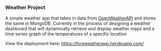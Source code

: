 ### Weather Project
A simple weather app that takes in data from [OpenWeatherAPI](https://openweathermap.org/) and stores the same in MongoDB. Currently in the process of designing a weather dashboard that will dynamically retrieve and display weather maps and a time series graph of the temperatures of a specific location

View the deployment here:
https://foreweatherapp.herokuapp.com/
